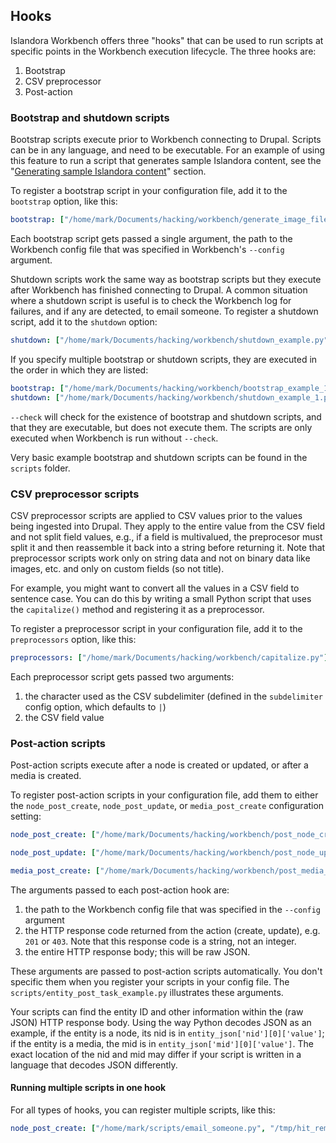 ## Hooks

Islandora Workbench offers three "hooks" that can be used to run scripts at specific points in the Workbench execution lifecycle. The three hooks are:

1. Bootstrap
1. CSV preprocessor
1. Post-action

### Bootstrap and shutdown scripts

Bootstrap scripts execute prior to Workbench connecting to Drupal. Scripts can be in any language, and need to be executable. For an example of using this feature to run a script that generates sample Islandora content, see the "[Generating sample Islandora content](/islandora_workbench_docs/generating_sample_content/)" section.

To register a bootstrap script in your configuration file, add it to the `bootstrap` option, like this:

```yaml
bootstrap: ["/home/mark/Documents/hacking/workbench/generate_image_files.py"]
```

Each bootstrap script gets passed a single argument, the path to the Workbench config file that was specified in Workbench's `--config` argument. 

Shutdown scripts work the same way as bootstrap scripts but they execute after Workbench has finished connecting to Drupal. A common situation where a shutdown script is useful is to check the Workbench log for failures, and if any are detected, to email someone. To register a shutdown script, add it to the `shutdown` option:

```yaml
shutdown: ["/home/mark/Documents/hacking/workbench/shutdown_example.py"]
```

If you specify multiple bootstrap or shutdown scripts, they are executed in the order in which they are listed:

```yaml
bootstrap: ["/home/mark/Documents/hacking/workbench/bootstrap_example_1.py", "/home/mark/Documents/hacking/workbench/bootstrap_example_2.py"]
shutdown: ["/home/mark/Documents/hacking/workbench/shutdown_example_1.py", "/home/mark/Documents/hacking/workbench/shutdown_example_2.py"]
```

`--check` will check for the existence of bootstrap and shutdown scripts, and that they are executable, but does not execute them. The scripts are only executed when Workbench is run without `--check`.

Very basic example bootstrap and shutdown scripts can be found in the `scripts` folder.

### CSV preprocessor scripts

CSV preprocessor scripts are applied to CSV values prior to the values being ingested into Drupal. They apply to the entire value from the CSV field and not split field values, e.g., if a field is multivalued, the preprocesor must split it and then reassemble it back into a string before returning it. Note that preprocessor scripts work only on string data and not on binary data like images, etc. and only on custom fields (so not title).

For example, you might want to convert all the values in a CSV field to sentence case. You can do this by writing a small Python script that uses the `capitalize()` method and registering it as a preprocessor. 

To register a preprocessor script in your configuration file, add it to the `preprocessors` option, like this:

```yaml
preprocessors: ["/home/mark/Documents/hacking/workbench/capitalize.py"]
```

Each preprocessor script gets passed two arguments:

1. the character used as the CSV subdelimiter (defined in the `subdelimiter` config option, which defaults to `|`)
1. the CSV field value

### Post-action scripts

Post-action scripts execute after a node is created or updated, or after a media is created.  

To register post-action scripts in your configuration file, add them to either the `node_post_create`, `node_post_update`, or `media_post_create` configuration setting:

```yaml
node_post_create: ["/home/mark/Documents/hacking/workbench/post_node_create.py"]
```

```yaml
node_post_update: ["/home/mark/Documents/hacking/workbench/post_node_update.py"]
```

```yaml
media_post_create: ["/home/mark/Documents/hacking/workbench/post_media_update.py"]
```

The arguments passed to each post-action hook are:

1. the path to the Workbench config file that was specified in the `--config` argument
1. the HTTP response code returned from the action (create, update), e.g. `201` or `403`. Note that this response code is a string, not an integer.
1. the entire HTTP response body; this will be raw JSON.

These arguments are passed to post-action scripts automatically. You don't specific them when you register your scripts in your config file. The `scripts/entity_post_task_example.py` illustrates these arguments.

Your scripts can find the entity ID and other information within the (raw JSON) HTTP response body. Using the way Python decodes JSON as an example, if the entity is a node, its nid is in `entity_json['nid'][0]['value']`; if the entity is a media, the mid is in `entity_json['mid'][0]['value']`. The exact location of the nid and mid may differ if your script is written in a language that decodes JSON differently.

#### Running multiple scripts in one hook

For all types of hooks, you can register multiple scripts, like this:

```yaml
node_post_create: ["/home/mark/scripts/email_someone.py", "/tmp/hit_remote_api.py"]
```

